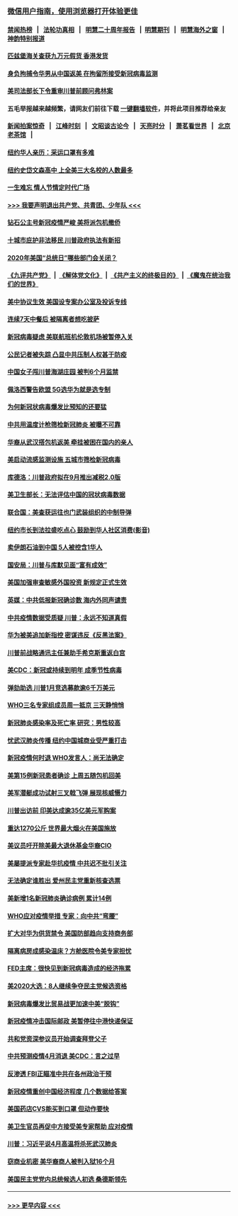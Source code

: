 ### [微信用户指南，使用浏览器打开体验更佳](https://github.com/gfw-breaker/banned-news1/blob/master/indexes/wechat-guide.md?t=0)
#### [禁闻热榜](热点新闻.md?t=0)  &nbsp;&nbsp;|&nbsp;&nbsp; [法轮功真相](https://github.com/gfw-breaker/truth/blob/master/README.md?t=0) &nbsp;&nbsp;|&nbsp;&nbsp; [明慧二十周年报告](https://github.com/gfw-breaker/mh-reports/blob/master/README.md?t=0) &nbsp;&nbsp;|&nbsp;&nbsp;[明慧期刊](https://github.com/gfw-breaker/mh-qikan) &nbsp;&nbsp;|&nbsp;&nbsp; [明慧海外之窗](https://github.com/gfw-breaker/mh-news/blob/master/README.md?t=0) &nbsp;&nbsp;|&nbsp;&nbsp; [神韵特别报道](https://github.com/gfw-breaker/mh-news/blob/master/shenyun.md?t=0)
#### [匹兹堡海关查获九万元假货 香港发货](../pages/nsc412/n11870716.md?t=02152011) 
#### [身负拘捕令华男从中国返美  在拘留所接受新冠病毒监测](../pages/nsc412/n11870710.md?t=02152011) 
#### [美司法部长下令重审川普前顾问弗林案](../pages/nsc412/n11870258.md?t=02152011) 
#### 五毛举报越来越频繁，请网友们前往下载 [一键翻墙软件](https://github.com/gfw-breaker/ssr-accounts)，并将此项目推荐给亲友
#### [新闻拍案惊奇](https://github.com/gfw-breaker/banned-news1/blob/master/pages/link4.md) &nbsp;&nbsp;|&nbsp;&nbsp; [江峰时刻](https://github.com/gfw-breaker/banned-news1/blob/master/pages/link4.md) &nbsp;&nbsp;|&nbsp;&nbsp; [文昭谈古论今](https://github.com/gfw-breaker/banned-news1/blob/master/pages/link4.md) &nbsp;&nbsp;|&nbsp;&nbsp; [天亮时分](https://github.com/gfw-breaker/banned-news1/blob/master/pages/link4.md) &nbsp;&nbsp;|&nbsp;&nbsp; [萧茗看世界](https://github.com/gfw-breaker/banned-news1/blob/master/pages/link4.md) &nbsp;&nbsp;|&nbsp;&nbsp; [北京老茶馆](https://github.com/gfw-breaker/banned-news1/blob/master/pages/link4.md) &nbsp;&nbsp;|&nbsp;&nbsp; 
#### [纽约华人亲历：采运口罩有多难](../pages/nsc412/n11870531.md?t=02152011) 
#### [纽约史岱文森高中  上全美三大名校的人数最多](../pages/nsc412/n11870557.md?t=02152011) 
#### [一生难忘 情人节情定时代广场](../pages/nsc412/n11870536.md?t=02152011) 
#### [>>> 我要声明退出共产党、共青团、少年队 <<<](https://github.com/begood0513/goodnews/blob/master/quit/letter.md) 
#### [钻石公主号新冠疫情严峻 美将派包机撤侨](../pages/nsc412/n11870505.md?t=02152011) 
#### [十城市庇护非法移民 川普政府执法有新招](../pages/nsc412/n11870410.md?t=02152011) 
#### [2020年美国“总统日”哪些部门会关闭？](../pages/nsc412/n11870148.md?t=02152011) 
#### [《九评共产党》](https://github.com/begood0513/9ping.md/blob/master/README.md) &nbsp;|&nbsp; [《解体党文化》](../../../../jtdwh.md/blob/master/README.md)  &nbsp;|&nbsp; [《共产主义的终极目的》](../../../../gczydzjmd.md/blob/master/README.md) &nbsp;|&nbsp; [《魔鬼在统治我们的世界》](../../../../mgztzwmdsj.md/blob/master/README.md) 
#### [美中协议生效 美国设专案办公室及投诉专线](../pages/nsc412/n11870266.md?t=02152011) 
#### [连续7天中餐后 被隔离者想吃披萨](../pages/nsc412/n11870243.md?t=02152011) 
#### [新冠病毒疑虑 美联航班机伦敦机场被暂停入关](../pages/nsc412/n11870015.md?t=02152011) 
#### [公民记者被失踪 凸显中共压制人权甚于防疫](../pages/nsc412/n11870042.md?t=02152011) 
#### [中国女子闯川普海湖庄园 被判6个月监禁](../pages/nsc412/n11869919.md?t=02152011) 
#### [佩洛西警告欧盟 5G选华为就是选专制](../pages/nsc412/n11869898.md?t=02152011) 
#### [为何新冠状病毒爆发比预知的还要猛](../pages/nsc412/n11869828.md?t=02152011) 
#### [中共用温度计枪筛检新冠肺炎 被曝不可靠](../pages/nsc412/n11869707.md?t=02152011) 
#### [华裔从武汉搭包机返美 牵挂被困在国内的亲人](../pages/nsc412/n11869711.md?t=02152011) 
#### [美启动流感监测设施 五城市筛检新冠病毒](../pages/nsc412/n11869689.md?t=02152011) 
#### [库德洛：川普政府拟在9月推出减税2.0版](../pages/nsc412/n11869627.md?t=02152011) 
#### [美卫生部长：无法评估中国的冠状病毒数据](../pages/nsc412/n11869301.md?t=02152011) 
#### [联合国：美查获运往也门武装组织的中制导弹](../pages/nsc412/n11868677.md?t=02152011) 
#### [纽约市长到法拉盛吃点心  鼓励到华人社区消费(影音)](../pages/nsc412/n11868197.md?t=02152011) 
#### [卖伊朗石油到中国  5人被控含1华人](../pages/nsc412/n11867988.md?t=02152011) 
#### [国安局：川普与库默见面“富有成效”](../pages/nsc412/n11867976.md?t=02152011) 
#### [美国加强审查敏感外国投资 新规定正式生效](../pages/nsc412/n11868041.md?t=02152011) 
#### [英媒：中共低报新冠确诊数 海内外同声谴责](../pages/nsc412/n11867421.md?t=02152011) 
#### [中共疫情数据受质疑 川普：永远不知道真假](../pages/nsc412/n11867195.md?t=02152011) 
#### [华为被美追加新指控 密谋违反《反黑法案》](../pages/nsc412/n11867191.md?t=02152011) 
#### [川普前战略通讯主任兼助手希克斯重返白宫](../pages/nsc412/n11867104.md?t=02152011) 
#### [美CDC：新冠或持续到明年 成季节性病毒](../pages/nsc412/n11867279.md?t=02152011) 
#### [弹劾助选 川普1月竞选募款逾6千万美元](../pages/nsc412/n11866950.md?t=02152011) 
#### [WHO三名专家组成员周一抵京 三天静悄悄](../pages/nsc412/n11866947.md?t=02152011) 
#### [新冠肺炎感染率及死亡率 研究：男性较高](../pages/nsc412/n11866956.md?t=02152011) 
#### [忧武汉肺炎传播 纽约中国城商业受严重打击](../pages/nsc412/n11866902.md?t=02152011) 
#### [新冠疫情何时退 WHO发言人：尚无法确定](../pages/nsc412/n11866864.md?t=02152011) 
#### [美第15例新冠患者确诊 上周五随包机回美](../pages/nsc412/n11866852.md?t=02152011) 
#### [美军潜艇成功试射三叉戟飞弹 展现核威慑力](../pages/nsc412/n11866046.md?t=02152011) 
#### [川普出访前 印美达成逾35亿美元军购案](../pages/nsc412/n11865444.md?t=02152011) 
#### [重达1270公斤 世界最大烟火在美国施放](../pages/nsc412/n11865198.md?t=02152011) 
#### [美议员吁开除美最大退休基金华裔CIO](../pages/nsc412/n11865230.md?t=02152011) 
#### [美屡提派专家赴华抗疫情 中共迟不批引关注](../pages/nsc412/n11864719.md?t=02152011) 
#### [无法确定谁胜出 爱州民主党重新核查选票](../pages/nsc412/n11864830.md?t=02152011) 
#### [美新增1名新冠肺炎确诊病例 累计14例](../pages/nsc412/n11864893.md?t=02152011) 
#### [WHO应对疫情举措 专家：向中共“弯腰”](../pages/nsc412/n11864727.md?t=02152011) 
#### [扩大对华为供货禁令 美国防部趋向支持商务部](../pages/nsc412/n11864773.md?t=02152011) 
#### [隔离病房成感染温床？方舱医院令美专家担忧](../pages/nsc412/n11864575.md?t=02152011) 
#### [FED主席：很快见到新冠病毒造成的经济拖累](../pages/nsc412/n11864507.md?t=02152011) 
#### [美2020大选：8人继续争夺民主党候选资格](../pages/nsc412/n11864327.md?t=02152011) 
#### [新冠病毒爆发比贸易战更加速中美“脱钩”](../pages/nsc412/n11864470.md?t=02152011) 
#### [新冠疫情冲击国际邮政 美暂停往中港快递保证](../pages/nsc412/n11864207.md?t=02152011) 
#### [共和党资深参议员开始调查拜登父子](../pages/nsc412/n11863984.md?t=02152011) 
#### [中共预测疫情4月消退 美CDC：言之过早](../pages/nsc412/n11864310.md?t=02152011) 
#### [反渗透 FBI正瞄准中共在各州政治干预](../pages/nsc412/n11864300.md?t=02152011) 
#### [新冠疫情重创中国经济程度 几个数据给答案](../pages/nsc412/n11864203.md?t=02152011) 
#### [美国药店CVS能买到口罩 但动作要快](../pages/nsc412/n11862438.md?t=02152011) 
#### [美卫生官员再促中方接受美专家帮助 应对疫情](../pages/nsc412/n11864043.md?t=02152011) 
#### [川普：习近平说4月高温将杀死武汉肺炎](../pages/nsc412/n11860814.md?t=02152011) 
#### [窃商业机密 美华裔商人被判入狱16个月](../pages/nsc412/n11863911.md?t=02152011) 
#### [美国民主党党内总统候选人初选 桑德斯领先](../pages/nsc412/n11863475.md?t=02152011) 

----
#### [ >>> 更早内容 <<< ](../indexes/nsc412-earlier.md)
